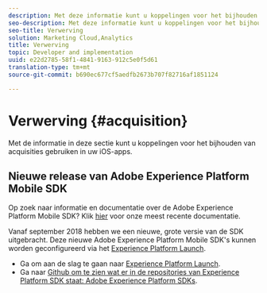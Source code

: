 ```yaml
---
description: Met deze informatie kunt u koppelingen voor het bijhouden van aankopen gebruiken in uw iOS-toepassingen.
seo-description: Met deze informatie kunt u koppelingen voor het bijhouden van aankopen gebruiken in uw iOS-toepassingen.
seo-title: Verwerving
solution: Marketing Cloud,Analytics
title: Verwerving
topic: Developer and implementation
uuid: e22d2785-58f1-4841-9163-912c5e0f5d61
translation-type: tm+mt
source-git-commit: b690ec677cf5aedfb2673b707f82716af1851124

---
```



# Verwerving {#acquisition}

Met de informatie in deze sectie kunt u koppelingen voor het bijhouden van acquisities gebruiken in uw iOS-apps.

## Nieuwe release van Adobe Experience Platform Mobile SDK

Op zoek naar informatie en documentatie over de Adobe Experience Platform Mobile SDK? Klik [hier](https://aep-sdks.gitbook.io/docs/) voor onze meest recente documentatie.

Vanaf september 2018 hebben we een nieuwe, grote versie van de SDK uitgebracht. Deze nieuwe Adobe Experience Platform Mobile SDK&#39;s kunnen worden geconfigureerd via het [Experience Platform Launch](https://www.adobe.com/experience-platform/launch.html).

* Ga om aan de slag te gaan naar [Experience Platform Launch](https://launch.adobe.com/).
* Ga naar [Github om te zien wat er in de repositories van Experience Platform SDK staat: Adobe Experience Platform SDKs](https://github.com/Adobe-Marketing-Cloud/acp-sdks).
